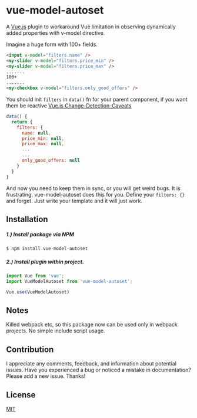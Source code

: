 # vue-model-autoset

A [Vue.js](http://vuejs.org) plugin to workaround Vue limitation in observing dynamically added properties with v-model directive.

Imagine a huge form with 100+ fields.

```html
<input v-model="filters.name" />
<my-slider v-model="filters.price_min" />
<my-slider v-model="filters.price_max" />
.......
100+
.......
<my-checkbox v-model="filters.only_good_offers" />
```

You should init `filters` in `data()` fn for your parent component, if you want them be reactive
[Vue.js Change-Detection-Caveats](https://vuejs.org/v2/guide/reactivity.html#Change-Detection-Caveats)

```js
data() {
  return {
    filters: {
      name: null,
      price_min: null,
      price_max: null,
      ...
      ...
      only_good_offers: null
    }
  }
}
```

And now you need to keep them in sync, or you will get weird bugs.
It is frustrating.
vue-model-autoset does this for you. Define your `filters: {}` and forget.
Just write your template and it will just work.

## Installation

##### 1.) Install package via NPM

```
$ npm install vue-model-autoset
```

##### 2.) Install plugin within project.
```js
import Vue from 'vue';
import VueModelAutoset from 'vue-model-autoset';

Vue.use(VueModelAutoset)
```

## Notes

Killed webpack etc, so this package now can be used only in webpack projects. No simple include script usage.

## Contribution

I appreciate any comments, feedback, and information about potential issues. Have you experienced a bug or noticed a mistake in documentation? Please add a new issue. Thanks!

## License

[MIT](http://opensource.org/licenses/MIT)

